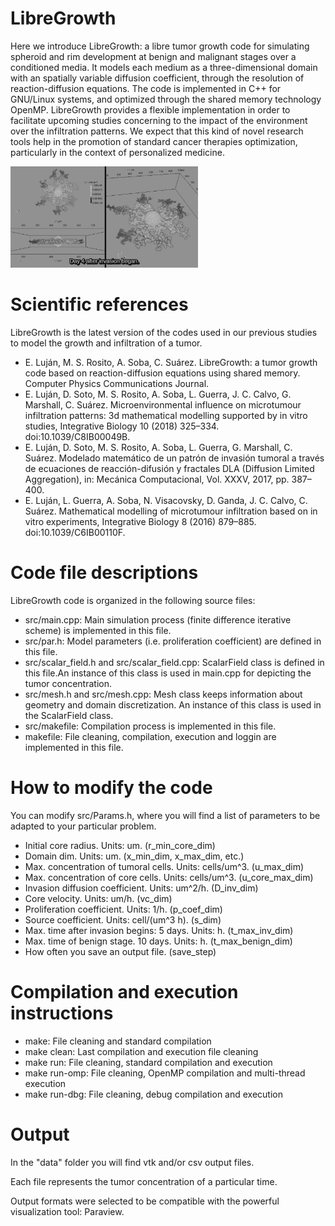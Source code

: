 #

# LibreGrowth

Here we introduce LibreGrowth: a libre tumor growth code for simulating spheroid and rim development at benign and malignant stages over a conditioned media. It models each medium as a three-dimensional domain with an spatially variable diffusion coefficient, through the resolution of reaction-diffusion equations. The code is implemented in C++ for GNU/Linux systems, and optimized through the shared memory technology OpenMP. LibreGrowth provides a flexible implementation in order to facilitate upcoming studies concerning to the impact of the environment over the infiltration patterns. We expect that this kind of novel research tools help in the promotion of standard cancer therapies optimization, particularly in the context of personalized medicine.

<img src="in-silico.jpg" alt="Day 4 after invasion." width="300"/>


# Scientific references

LibreGrowth is the latest version of the codes used in our previous studies to model the growth and infiltration of a tumor.

- E. Luján, M. S. Rosito, A. Soba, C. Suárez. LibreGrowth: a tumor growth code based on reaction-diffusion equations using shared memory. Computer Physics Communications Journal.
- E. Luján, D. Soto, M. S. Rosito, A. Soba, L. Guerra, J. C. Calvo, G. Marshall, C. Suárez. Microenvironmental influence on microtumour infiltration patterns: 3d mathematical modelling supported by in vitro studies, Integrative Biology 10 (2018) 325–334. doi:10.1039/C8IB00049B.
- E. Luján, D. Soto, M. S. Rosito, A. Soba, L. Guerra, G. Marshall, C. Suárez. Modelado matemático de un patrón de invasión tumoral a través de ecuaciones de reacción-difusión y fractales DLA (Diffusion Limited Aggregation), in: Mecánica Computacional, Vol. XXXV, 2017, pp. 387–400.
- E. Luján, L. Guerra, A. Soba, N. Visacovsky, D. Ganda, J. C. Calvo, C. Suárez. Mathematical modelling of microtumour infiltration based on in vitro experiments, Integrative Biology 8 (2016) 879–885. doi:10.1039/C6IB00110F.

# Code file descriptions

LibreGrowth code is organized in the following source files:

- src/main.cpp: Main simulation process (finite difference iterative scheme) is implemented in this file.
- src/par.h: Model parameters (i.e. proliferation coefficient) are defined in this file.
- src/scalar_field.h and src/scalar_field.cpp: ScalarField class is defined in this file.An instance of this class is used in main.cpp for depicting the tumor concentration.
- src/mesh.h and src/mesh.cpp: Mesh class keeps information about geometry and domain discretization. An instance of this class is used in the ScalarField class.
- src/makefile: Compilation process is implemented in this file.
- makefile: File cleaning, compilation, execution and loggin are implemented in this file.


#  How to modify the code

You can modify src/Params.h, where you will find a list of parameters to be adapted to your particular problem.

- Initial core radius. Units: um. (r_min_core_dim)
- Domain dim. Units: um. (x_min_dim, x_max_dim, etc.)
- Max. concentration of tumoral cells. Units: cells/um^3. (u_max_dim)
- Max. concentration of core cells. Units: cells/um^3. (u_core_max_dim)
- Invasion diffusion coefficient. Units: um^2/h. (D_inv_dim)
- Core velocity. Units: um/h. (vc_dim)
- Proliferation coefficient. Units: 1/h. (p_coef_dim)
- Source coefficient. Units: cell/(um^3 h). (s_dim)
- Max. time after invasion begins: 5 days. Units: h. (t_max_inv_dim)
- Max. time of benign stage. 10 days. Units: h. (t_max_benign_dim)
- How often you save an output file. (save_step)

# Compilation and execution instructions

- make: File cleaning and standard compilation
- make clean: Last compilation and execution file cleaning
- make run: File cleaning, standard compilation and execution
- make run-omp: File cleaning, OpenMP compilation and multi-thread execution
- make run-dbg: File cleaning, debug compilation and execution

#  Output

In the "data" folder you will find vtk and/or csv output files.

Each file represents the tumor concentration of a particular time.

Output formats were selected to be compatible with the powerful visualization tool: Paraview.


